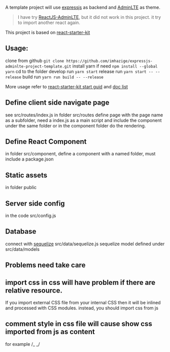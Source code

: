 A template project will use [expressjs](http://expressjs.com/) as backend
and [AdminLTE](https://github.com/almasaeed2010/AdminLTE/) as theme.

> I have try [ReactJS-AdminLTE](https://github.com/booleanhunter/ReactJS-AdminLTE), but it did not work in this project. it try to import another react again.

This project is based on [react-starter-kit](https://github.com/kriasoft/react-starter-kit)

## Usage:

clone from github
`git clone https://github.com/imhazige/expressjs-adminlte-project-template.git`
install yarn if need `npm install --global yarn`
cd to the folder
develop run `yarn start`
release run `yarn start -- --release`
build run `yarn run build -- --release`

More usage refer to [react-starter-kit start guid](https://github.com/kriasoft/react-starter-kit/blob/master/docs/getting-started.md) and [doc list](https://github.com/kriasoft/react-starter-kit/tree/master/docs)

## Define client side navigate page

see src/routes/index.js
in folder src/routes define page with the page name as a subfolder, need a index.js as a main script and include the component under the same folder or in the component folder do the rendering.

## Define React Component

in folder src/component, define a component with a named folder, must include a package.json

## Static assets

in folder public

## Server side config

in the code src/config.js

## Database

connect with [sequelize](http://docs.sequelizejs.com/) src/data/sequelize.js
sequelize model defined under src/data/models

## Problems need take care

## import css in css will have problem if there are relative resource.

If you import external CSS file from your internal CSS then it will be inlined and processed with CSS modules.
instead, you should import css from js

## comment style in css file will cause show css imported from js as content

for example /_ <style src="bootstrap/dist/css/bootstrap.css"></style> _/
